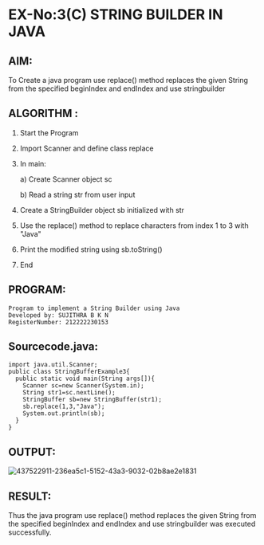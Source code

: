 # EX-No:3(C) STRING BUILDER IN JAVA

## AIM:
To Create a java program use replace() method replaces the given String from the specified beginIndex and endIndex and use stringbuilder

## ALGORITHM :

1. Start the Program
2. Import Scanner and define class replace
3. In main:

   a) Create Scanner object sc

   b) Read a string str from user input

4. Create a StringBuilder object sb initialized with str
5. Use the replace() method to replace characters from index 1 to 3 with "Java"
6. Print the modified string using sb.toString()
7. End
   
## PROGRAM:

```
Program to implement a String Builder using Java
Developed by: SUJITHRA B K N
RegisterNumber: 212222230153
```

## Sourcecode.java:

```
import java.util.Scanner;
public class StringBufferExample3{  
  public static void main(String args[]){ 
    Scanner sc=new Scanner(System.in);
    String str1=sc.nextLine();
    StringBuffer sb=new StringBuffer(str1);  
    sb.replace(1,3,"Java");  
    System.out.println(sb); 
  }  
}
```

## OUTPUT:

![437522911-236ea5c1-5152-43a3-9032-02b8ae2e1831](https://github.com/user-attachments/assets/da5431d4-29c9-4f0b-be3e-36ca3a48a2ea)

## RESULT:
Thus the java program use replace() method replaces the given String from the specified beginIndex and endIndex and use stringbuilder was executed successfully.
